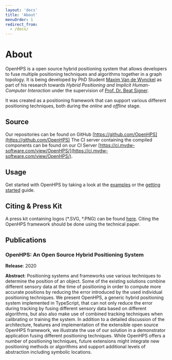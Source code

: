 ```yaml
---
layout: 'docs'
title: 'About'
menuOrder: 1
redirect_from:
  - /docs/
---
```

# About
OpenHPS is a open source hybrid positioning system that allows developers to fuse multiple positioning techniques and algorithms together in a graph topology. It is being developed by PhD Student [Maxim Van de Wynckel](https://wise.vub.ac.be/member/maxim-van-de-wynckel) as part of his research towards *Hybrid Positioning and Implicit Human-Computer Interaction* under the supervision of [Prof. Dr. Beat Signer](https://wise.vub.ac.be/member/beat-signer).

It was created as a positioning framework that can support various different positioning techniques, both during the *online* and *offline* stage.

## Source
Our repositories can be found on GitHub [https://github.com/OpenHPS](https://github.com/OpenHPS)
The CI server containing the compiled components can be found on our CI Server [https://ci.mvdw-software.com/view/OpenHPS/](https://ci.mvdw-software.com/view/OpenHPS/).

## Usage
Get started with OpenHPS by taking a look at the [examples](/docs/examples) or the [getting started](/docs/getting-started) guide.

## Citing & Press Kit
A press kit containing logos (*.SVG, *.PNG) can be found [here](/images/openhps-presskit.zip).
Citing the OpenHPS framework should be done using the technical paper.

## Publications

### OpenHPS: An Open Source Hybrid Positioning System
**Release**: 2020

**Abstract**: Positioning systems and frameworks use various techniques to determine the position of an object. Some of the existing solutions combine different sensory data at the time of positioning in order to compute more accurate positions by reducing the error introduced by the used individual positioning techniques. We present OpenHPS, a generic hybrid positioning system implemented in TypeScript, that can not only reduce the error during tracking by fusing different sensory data based on different algorithms, but also also make use of combined tracking techniques when calibrating or training the system. In addition to a detailed discussion of the architecture, features and implementation of the extensible open source OpenHPS framework, we illustrate the use of our solution in a demonstrator application fusing different positioning techniques. While OpenHPS offers a number of positioning techniques, future extensions might integrate new positioning methods or algorithms and support additional levels of abstraction including symbolic locations.